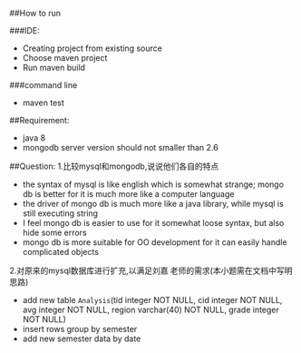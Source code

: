 
##How to run

###IDE:
- Creating project from existing source
- Choose maven project
- Run maven build

###command line
- maven test



##Requirement:
- java 8
- mongodb server version should not smaller than 2.6



##Question:
1.比较mysql和mongodb,说说他们各自的特点
- the syntax of mysql is like english which is somewhat strange; mongo db is better for
it is much more like a computer language
- the driver of mongo db is much more like a java library, while mysql is still executing string
- I feel mongo db is easier to use for it somewhat loose syntax, but also hide some errors
- mongo db is more suitable for OO development for it can easily handle complicated objects


2.对原来的mysql数据库进行扩充,以满足刘嘉
  老师的需求(本小题需在文档中写明思路)

  - add new table `Analysis`(tid integer NOT NULL, cid integer NOT NULL, avg integer NOT NULL, region varchar(40) NOT NULL, grade integer NOT NULL)
  - insert rows group by semester
  - add new semester data by date

